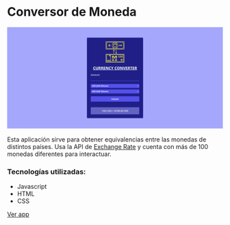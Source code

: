 # Conversor de Moneda

![Pagina](./currency-converter-screen.png)

Esta aplicación sirve para obtener equivalencias entre las monedas de distintos países. Usa la API de [Exchange Rate](http://www.exchangerate-api.com) y cuenta con más de 100 monedas diferentes para interactuar. 

### Tecnologías utilizadas:
- Javascript
- HTML
- CSS

[Ver app](https://romanalvarezz.github.io/Currency-Converter/)